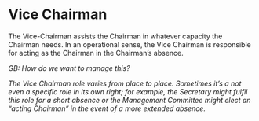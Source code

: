 # Vice Chairman

The Vice-Chairman assists the Chairman in whatever capacity the Chairman needs.  In an operational sense, the Vice Chairman is responsible for acting as the Chairman in the Chairman’s absence.

_GB: How do we want to manage this?_

_The Vice Chairman role varies from place to place.  Sometimes it’s a not even a specific role in its own right; for example, the Secretary might fulfil this role for a short absence or the Management Committee might elect an “acting Chairman” in the event of a more extended absence._

